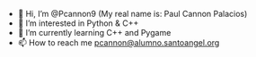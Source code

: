 - 👋 Hi, I’m @Pcannon9 (My real name is: Paul Cannon Palacios)
- 👀 I’m interested in Python & C++
- 🌱 I’m currently learning C++ and Pygame
- 📫 How to reach me pcannon@alumno.santoangel.org

<!---
Pcannon9/Pcannon9 is a ✨ special ✨ repository because its `README.md` (this file) appears on your GitHub profile.
You can click the Preview link to take a look at your changes.
--->
